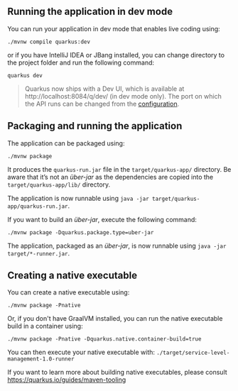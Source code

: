## Running the application in dev mode

You can run your application in dev mode that enables live coding using:

```shell script
./mvnw compile quarkus:dev
```

or if you have IntelliJ IDEA or JBang installed, you can change directory to
the project folder and run the following command:

```shell script
quarkus dev
```

> Quarkus now ships with a Dev UI, which is available at http://localhost:8084/q/dev/ (in dev mode only).
> The port on which the API runs can be changed from the [configuration](README.md#configuration).

## Packaging and running the application

The application can be packaged using:

```shell script
./mvnw package
```

It produces the `quarkus-run.jar` file in the `target/quarkus-app/` directory.
Be aware that it’s not an _über-jar_ as the dependencies are copied into the `target/quarkus-app/lib/` directory.

The application is now runnable using `java -jar target/quarkus-app/quarkus-run.jar`.

If you want to build an _über-jar_, execute the following command:

```shell script
./mvnw package -Dquarkus.package.type=uber-jar
```

The application, packaged as an _über-jar_, is now runnable using `java -jar target/*-runner.jar`.

## Creating a native executable

You can create a native executable using:

```shell script
./mvnw package -Pnative
```

Or, if you don't have GraalVM installed, you can run the native executable build in a container using:

```shell script
./mvnw package -Pnative -Dquarkus.native.container-build=true
```

You can then execute your native executable with: `./target/service-level-management-1.0-runner`

If you want to learn more about building native executables, please consult https://quarkus.io/guides/maven-tooling
